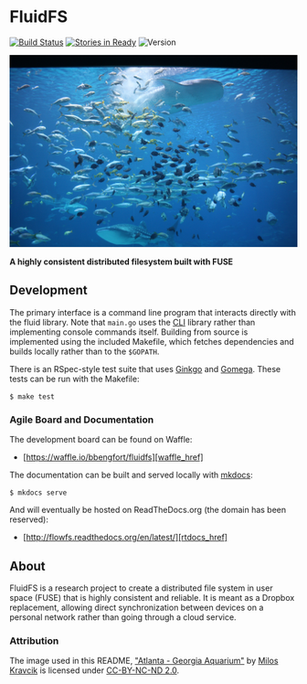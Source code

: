 # FluidFS

[![Build Status][travis_img]][travis_href]
[![Stories in Ready][waffle_img]][waffle_href]
 ![Version](https://img.shields.io/badge/version-alpha-red.svg)

[![Atlanta - Georgia Aquarium by Milos Kravcik][aquarium.jpg]][aquarium]

**A highly consistent distributed filesystem built with FUSE**

## Development

The primary interface is a command line program that interacts directly with the fluid library. Note that `main.go` uses the [CLI][cli] library rather than implementing console commands itself. Building from source is implemented using the included Makefile, which fetches dependencies and builds locally rather than to the `$GOPATH`.

There is an RSpec-style test suite that uses [Ginkgo][ginkgo] and [Gomega](gomega). These tests can be run with the Makefile:

    $ make test

### Agile Board and Documentation

The development board can be found on Waffle:

- [https://waffle.io/bbengfort/fluidfs][waffle_href]

The documentation can be built and served locally with [mkdocs](http://www.mkdocs.org/):

    $ mkdocs serve

And will eventually be hosted on ReadTheDocs.org (the domain has been reserved):

- [http://flowfs.readthedocs.org/en/latest/][rtdocs_href]

## About

FluidFS is a research project to create a distributed file system in user space (FUSE) that is highly consistent and reliable. It is meant as a Dropbox replacement, allowing direct synchronization between devices on a personal network rather than going through a cloud service.

### Attribution

The image used in this README, ["Atlanta - Georgia Aquarium"][aquarium] by [Milos Kravcik](https://www.flickr.com/photos/49522551@N00/) is licensed under [CC-BY-NC-ND 2.0](https://creativecommons.org/licenses/by-nc-nd/2.0/).

<!-- Link References -->

[travis_img]: https://travis-ci.com/bbengfort/fluidfs.svg?token=5gAjQxGQg8bpYHKH9FmB
[travis_href]: https://travis-ci.com/bbengfort/fluidfs
[waffle_img]: https://badge.waffle.io/bbengfort/fluidfs.png?label=ready&title=Ready
[waffle_href]: https://waffle.io/bbengfort/fluidfs
[aquarium.jpg]: docs/img/aquarium.jpg
[aquarium]: https://flic.kr/p/aTUYyR
[cli]: https://github.com/codegangsta/cli
[ginkgo]: https://github.com/onsi/ginkgo
[gomega]: https://github.com/onsi/gomgea

